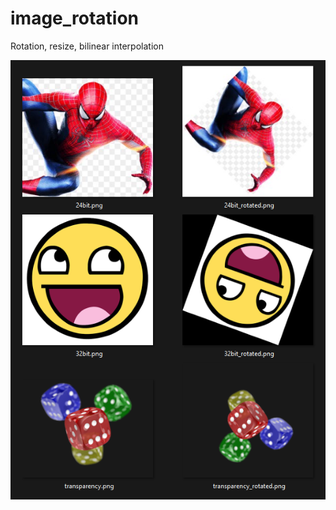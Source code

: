 # image_rotation

Rotation, resize, bilinear interpolation

![alt text](https://github.com/IgorPritula/image_rotation/blob/master/screenshot.png)
